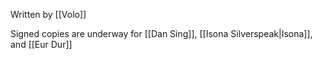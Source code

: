 Written by [[Volo]]

Signed copies are underway for [[Dan Sing]], [[Isona Silverspeak|Isona]], and [[Eur Dur]]
